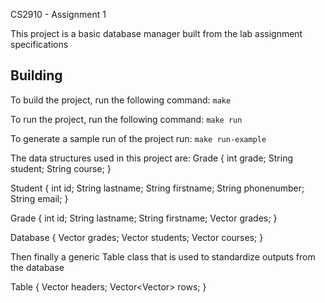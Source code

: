 CS2910 - Assignment 1

This project is a basic database manager built from the lab assignment specifications

## Building
To build the project, run the following command:
```make```

To run the project, run the following command:
```make run```

To generate a sample run of the project run:
```make run-example```

The data structures used in this project are:
Grade {
    int grade;
    String student;
    String course;
}

Student {
    int id;
    String lastname;
    String firstname;
    String phonenumber;
    String email;
}

Grade {
    int id;
    String lastname;
    String firstname;
    Vector<Integer> grades;
}

Database {
    Vector<Grade> grades;
    Vector<Student> students;
    Vector<Course> courses; 
}

Then finally a generic Table class that is used to standardize outputs from the database

Table {
    Vector<String> headers;
    Vector<Vector<String>> rows;
}